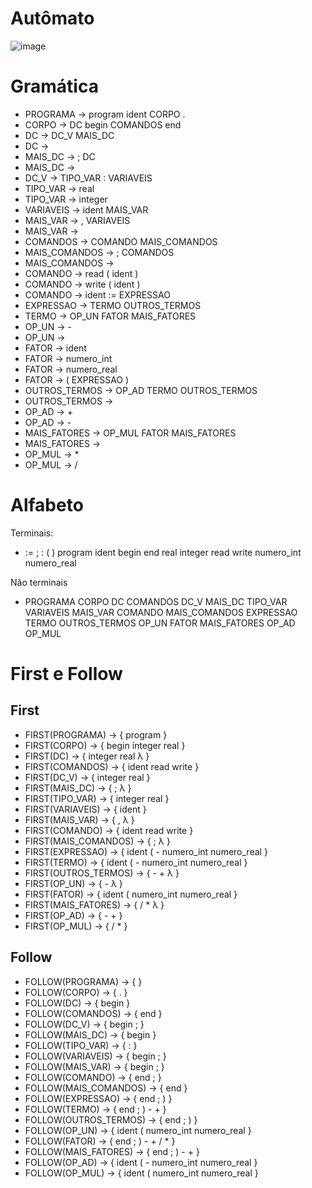 # Autômato
![image](https://user-images.githubusercontent.com/75282286/184503154-23dc5e00-8bd6-43fb-816d-9406d7c15770.png)



# Gramática 
 
- PROGRAMA -> program ident CORPO .
- CORPO -> DC begin COMANDOS end
- DC -> DC_V MAIS_DC  
- DC -> 
- MAIS_DC -> ; DC 
- MAIS_DC -> 
- DC_V ->  TIPO_VAR : VARIAVEIS
- TIPO_VAR -> real 
- TIPO_VAR -> integer
- VARIAVEIS -> ident MAIS_VAR
- MAIS_VAR -> , VARIAVEIS 
- MAIS_VAR -> 
- COMANDOS -> COMANDO MAIS_COMANDOS
- MAIS_COMANDOS -> ; COMANDOS 
- MAIS_COMANDOS -> 
- COMANDO -> read ( ident ) 
- COMANDO -> write ( ident )
- COMANDO -> ident := EXPRESSAO						
- EXPRESSAO -> TERMO OUTROS_TERMOS
- TERMO -> OP_UN FATOR MAIS_FATORES
- OP_UN -> - 
- OP_UN -> 
- FATOR -> ident 
- FATOR -> numero_int 
- FATOR -> numero_real 
- FATOR -> ( EXPRESSAO )
- OUTROS_TERMOS -> OP_AD TERMO OUTROS_TERMOS 
- OUTROS_TERMOS -> 
- OP_AD -> + 
- OP_AD -> -
- MAIS_FATORES -> OP_MUL FATOR MAIS_FATORES 
- MAIS_FATORES -> 
- OP_MUL -> *
- OP_MUL -> /



# Alfabeto
Terminais:
- :=  ; : ( ) program ident begin end real integer read write numero_int numero_real 

Não terminais
- PROGRAMA CORPO DC COMANDOS DC_V MAIS_DC TIPO_VAR VARIAVEIS MAIS_VAR COMANDO MAIS_COMANDOS EXPRESSAO TERMO OUTROS_TERMOS OP_UN FATOR MAIS_FATORES OP_AD OP_MUL

# First e Follow

## First

- FIRST(PROGRAMA) -> { program }
- FIRST(CORPO) -> { begin integer real }
- FIRST(DC) -> { integer real λ }
- FIRST(COMANDOS) -> { ident read write  }
- FIRST(DC_V) -> { integer real }
- FIRST(MAIS_DC) -> { ; λ }
- FIRST(TIPO_VAR) -> { integer real }
- FIRST(VARIAVEIS) -> { ident }
- FIRST(MAIS_VAR) -> { , λ }
- FIRST(COMANDO) -> { ident read write }
- FIRST(MAIS_COMANDOS) -> { ; λ }
- FIRST(EXPRESSAO) -> { ident ( - numero_int numero_real }
- FIRST(TERMO) -> { ident ( - numero_int numero_real }
- FIRST(OUTROS_TERMOS) -> { - + λ }
- FIRST(OP_UN) -> { - λ }
- FIRST(FATOR) -> { ident ( numero_int numero_real }
- FIRST(MAIS_FATORES) -> { / * λ }
- FIRST(OP_AD) -> { - + }
- FIRST(OP_MUL) -> { / * }


## Follow

- FOLLOW(PROGRAMA) -> {  }
- FOLLOW(CORPO) -> { . }
- FOLLOW(DC) -> { begin }
- FOLLOW(COMANDOS) -> { end }
- FOLLOW(DC_V) -> { begin ; }
- FOLLOW(MAIS_DC) -> { begin }
- FOLLOW(TIPO_VAR) -> { : }
- FOLLOW(VARIAVEIS) -> { begin ; }
- FOLLOW(MAIS_VAR) -> { begin ; }
- FOLLOW(COMANDO) -> { end ; }
- FOLLOW(MAIS_COMANDOS) -> { end }
- FOLLOW(EXPRESSAO) -> { end ; ) }
- FOLLOW(TERMO) -> { end ; ) - + }
- FOLLOW(OUTROS_TERMOS) -> { end ; ) }
- FOLLOW(OP_UN) -> { ident ( numero_int numero_real }
- FOLLOW(FATOR) -> { end ; ) - + / * }
- FOLLOW(MAIS_FATORES) -> { end ; ) - + }
- FOLLOW(OP_AD) -> { ident ( - numero_int numero_real }
- FOLLOW(OP_MUL) -> { ident ( numero_int numero_real }





